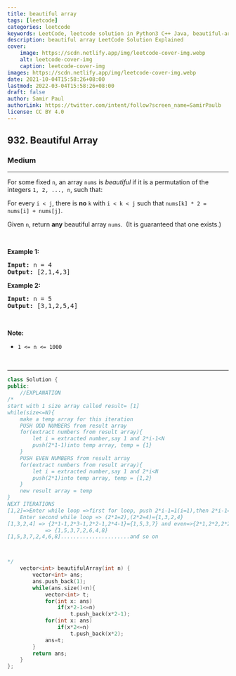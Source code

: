 ```yaml
---
title: beautiful array
tags: [leetcode]
categories: leetcode
keywords: LeetCode, leetcode solution in Python3 C++ Java, beautiful-array solution
description: beautiful array LeetCode Solution Explained
cover:
    image: https://scdn.netlify.app/img/leetcode-cover-img.webp
    alt: leetcode-cover-img
    caption: leetcode-cover-img
images: https://scdn.netlify.app/img/leetcode-cover-img.webp
date: 2021-10-04T15:58:26+08:00
lastmod: 2022-03-04T15:58:26+08:00
draft: false
author: Samir Paul
authorLink: https://twitter.com/intent/follow?screen_name=SamirPaulb
license: CC BY 4.0
---
```



<h2>932. Beautiful Array</h2><h3>Medium</h3><hr><div><p>For some fixed <code>n</code>, an array <code>nums</code> is <em>beautiful</em> if it is a permutation of the integers <code>1, 2, ..., n</code>, such that:</p>

<p>For every <code>i &lt; j</code>, there is <strong>no</strong>&nbsp;<code>k</code> with <code>i &lt; k &lt; j</code>&nbsp;such that <code>nums[k] * 2 = nums[i] + nums[j]</code>.</p>

<p>Given <code>n</code>, return <strong>any</strong> beautiful array <code>nums</code>.&nbsp; (It is guaranteed that one exists.)</p>

<p>&nbsp;</p>

<p><strong>Example 1:</strong></p>

<pre><strong>Input: </strong>n = <span id="example-input-1-1">4</span>
<strong>Output: </strong><span id="example-output-1">[2,1,4,3]</span>
</pre>

<div>
<p><strong>Example 2:</strong></p>

<pre><strong>Input: </strong>n = <span id="example-input-2-1">5</span>
<strong>Output: </strong><span>[3,1,2,5,4]</span></pre>

<p>&nbsp;</p>
</div>

<p><strong>Note:</strong></p>

<ul>
	<li><code>1 &lt;= n &lt;= 1000</code></li>
</ul>

<div>
<div>&nbsp;</div>
</div>
</div>

---




```cpp
class Solution {
public:
    //EXPLANATION
/*
start with 1 size array called result= [1]
while(size<=N){
    make a temp array for this iteration
    PUSH ODD NUMBERS from result array
    for(extract numbers from result array){
        let i = extracted number,say 1 and 2*i-1<N
        push(2*1-1)into temp array, temp = {1}
    }
    PUSH EVEN NUMBERS from result array
    for(extract numbers from result array){
        let i = extracted number,say 1 and 2*i<N
        push(2*1)into temp array, temp = {1,2}
    }
    new result array = temp 
}
NEXT ITERATIONS
[1,2]=>Enter while loop =>first for loop, push 2*i-1=1(i=1),then 2*i-1=2*2-1=3 =>{1,3}
    Enter second while loop => (2*1=2),(2*2=4)={1,3,2,4}
[1,3,2,4] => {2*1-1,2*3-1,2*2-1,2*4-1}={1,5,3,7} and even=>{2*1,2*2,2*2,2*4}=>{2,6,4,8}
            => {1,5,3,7,2,6,4,8}
[1,5,3,7,2,4,6,8]......................and so on



*/
    vector<int> beautifulArray(int n) {
        vector<int> ans;
        ans.push_back(1);
        while(ans.size()<n){
            vector<int> t;
            for(int x: ans)
                if(x*2-1<=n)
                    t.push_back(x*2-1);
            for(int x: ans)
                if(x*2<=n)
                    t.push_back(x*2);
            ans=t;
        }
        return ans;
    }
};
```
